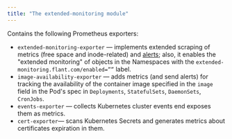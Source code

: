 ```yaml
---
title: "The extended-monitoring module"
---
```


Contains the following Prometheus exporters:

- `extended-monitoring-exporter` — implements extended scraping of metrics (free space and inode-related) and [alerts](configuration.html#non-namespaced-kubernetes-objects); also, it enables the "extended monitoring" of objects in the Namespaces with the `extended-monitoring.flant.com/enabled=””` label.
- `image-availability-exporter` — adds metrics (and send alerts) for tracking the availability of the container image specified in the `image` field in the Pod's spec in `Deployments`, `StatefulSets`, `DaemonSets`, `CronJobs`.
- `events-exporter` — collects Kubernetes cluster events end exposes them as metrics.
- `cert-exporter`— scans Kubernetes Secrets and generates metrics about certificates expiration in them.
